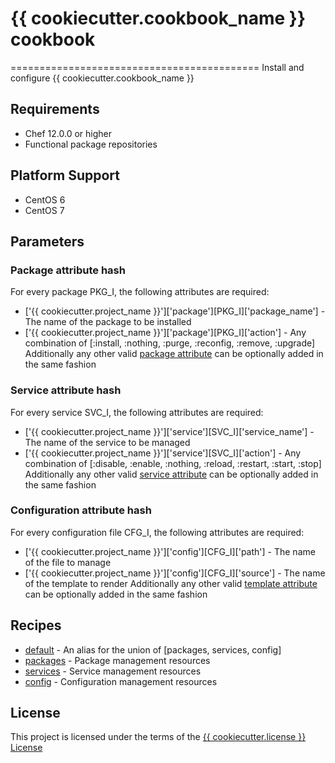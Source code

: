 # {{ cookiecutter.cookbook_name }} cookbook
===========================================
Install and configure {{ cookiecutter.cookbook_name }}

## Requirements
* Chef 12.0.0 or higher
* Functional package repositories

## Platform Support
* CentOS 6
* CentOS 7

## Parameters
### Package attribute hash
For every package PKG_I, the following attributes are required:
- ['{{ cookiecutter.project_name }}']['package'][PKG_I]['package_name'] - The name of the package to be installed
- ['{{ cookiecutter.project_name }}']['package'][PKG_I]['action'] - Any combination of [:install, :nothing, :purge, :reconfig, :remove, :upgrade]
Additionally any other valid [package attribute](https://docs.chef.io/resource_package.html) can be optionally added in the same fashion
### Service attribute hash
For every service SVC_I, the following attributes are required:
- ['{{ cookiecutter.project_name }}']['service'][SVC_I]['service_name'] - The name of the service to be managed
- ['{{ cookiecutter.project_name }}']['service'][SVC_I]['action'] - Any combination of [:disable, :enable, :nothing, :reload, :restart, :start, :stop]
Additionally any other valid [service attribute](https://docs.chef.io/resource_service.html) can be optionally added in the same fashion
### Configuration attribute hash
For every configuration file CFG_I, the following attributes are required:
- ['{{ cookiecutter.project_name }}']['config'][CFG_I]['path'] - The name of the file to manage
- ['{{ cookiecutter.project_name }}']['config'][CFG_I]['source'] - The name of the template to render
Additionally any other valid [template attribute](https://docs.chef.io/resource_template.html) can be optionally added in the same fashion

## Recipes
- [default](/recipes/default.rb) - An alias for the union of [packages, services, config]
- [packages](/recipes/packages.rb) - Package management resources
- [services](/recipes/services.rb) - Service management resources
- [config](/recipes/config.rb) - Configuration management resources

## License
This project is licensed under the terms of the [{{ cookiecutter.license }} License](/LICENSE)


